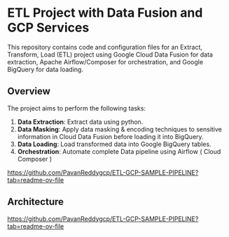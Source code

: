 # ETL Project with Data Fusion and GCP Services 

This repository contains code and configuration files for an Extract, Transform, Load (ETL) project using Google Cloud Data Fusion for data extraction, Apache Airflow/Composer for orchestration, and Google BigQuery for data loading.


## Overview

The project aims to perform the following tasks:

1. **Data Extraction**: Extract data using python.
2. **Data Masking**: Apply data masking & encoding techniques to sensitive information in Cloud Data Fusion before loading it into BigQuery.
3. **Data Loading**: Load transformed data into Google BigQuery tables.
4. **Orchestration**: Automate complete Data pipeline using Airflow ( Cloud Composer )

https://github.com/PavanReddygcp/ETL-GCP-SAMPLE-PIPELINE?tab=readme-ov-file

## Architecture

https://github.com/PavanReddygcp/ETL-GCP-SAMPLE-PIPELINE?tab=readme-ov-file
